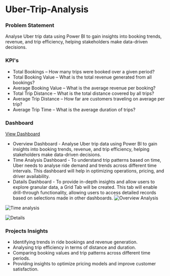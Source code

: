# Uber-Trip-Analysis
### Problem Statement
Analyse Uber trip data using Power BI to gain insights into booking trends, revenue, and trip efficiency, helping stakeholders make data-driven decisions.
### KPI's
* Total Bookings – How many trips were booked over a given period?
*	Total Booking Value – What is the total revenue generated from all bookings?
*	Average Booking Value – What is the average revenue per booking?
*	Total Trip Distance – What is the total distance covered by all trips?
*	Average Trip Distance – How far are customers traveling on average per trip?
*	Average Trip Time – What is the average duration of trips?
### Dashboard
<a href = "https://github.com/Rachana1649/Uber-Trip-Analysis/blob/main/Uber%20data%20Analysis.pbix"> View Dashboard </a>
* Overview Dashboard - Analyse Uber trip data using Power BI to gain insights into booking trends, revenue, and trip efficiency, helping 
  stakeholders make data-driven decisions.
* Time Analysis Dashboard -  To understand trip patterns based on time, Uber needs to analyse ride demand and trends across different time 
  intervals. This dashboard will help in optimizing operations, pricing, and driver availability.
* Datails Dashboard - To provide in-depth insights and allow users to explore granular data, a Grid Tab will be created. This tab will 
  enable drill-through functionality, allowing users to access detailed records based on selections made in other dashboards.
![Overview Analysis](https://github.com/user-attachments/assets/9b4e59ca-33c9-4338-99e2-2d1e84a2156f)

![Time analysis](https://github.com/user-attachments/assets/766caf74-d6d5-4252-93dc-c64db4f4e863)

![Details](https://github.com/user-attachments/assets/829b6688-8adb-49e0-a192-7a758fb039e5)

### Projects Insights

* Identifying trends in ride bookings and revenue generation.
* Analysing trip efficiency in terms of distance and duration.
* Comparing booking values and trip patterns across different time periods.
* Providing insights to optimize pricing models and improve customer satisfaction.

